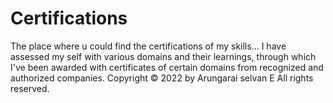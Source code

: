# Certifications
The place where u could find the certifications of my skills...
I have assessed my self with various domains and their learnings, through which I've been awarded with certificates of certain domains from recognized and authorized companies.
Copyright © 2022 by Arungarai selvan E
All rights reserved.
